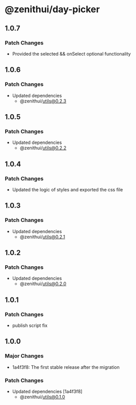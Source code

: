 # @zenithui/day-picker

## 1.0.7

### Patch Changes

- Provided the selected && onSelect optional functionality

## 1.0.6

### Patch Changes

- Updated dependencies
  - @zenithui/utils@0.2.3

## 1.0.5

### Patch Changes

- Updated dependencies
  - @zenithui/utils@0.2.2

## 1.0.4

### Patch Changes

- Updated the logic of styles and exported the css file

## 1.0.3

### Patch Changes

- Updated dependencies
  - @zenithui/utils@0.2.1

## 1.0.2

### Patch Changes

- Updated dependencies
  - @zenithui/utils@0.2.0

## 1.0.1

### Patch Changes

- publish script fix

## 1.0.0

### Major Changes

- 1a4f3f8: The first stable release after the migration

### Patch Changes

- Updated dependencies [1a4f3f8]
  - @zenithui/utils@0.1.0
